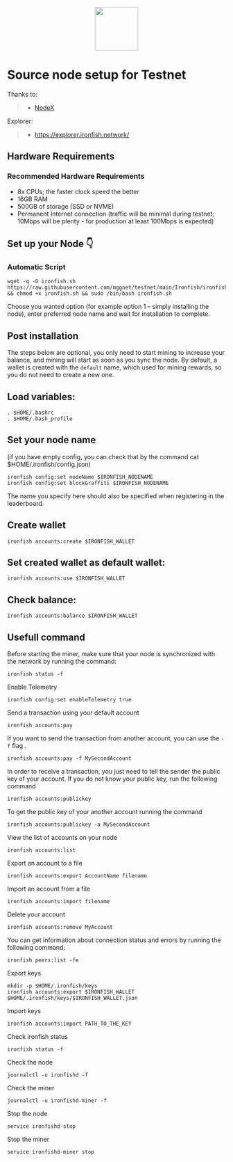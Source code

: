 <p align="center">
  <img height="100" height="auto" src="https://ironfish.network/img/logo.svg">
</p>

# Source node setup for Testnet

Thanks to:
>- [NodeX](https://github.com/nodexcapital)

Explorer:
>-  https://explorer.ironfish.network/
## Hardware Requirements

### Recommended Hardware Requirements 
 - 8x CPUs; the faster clock speed the better
 - 16GB RAM
 - 500GB of storage (SSD or NVME)
 - Permanent Internet connection (traffic will be minimal during testnet; 10Mbps will be plenty - for production at least 100Mbps is expected)

## Set up your Node 👇
### Automatic Script
```
wget -q -O ironfish.sh https://raw.githubusercontent.com/mggnet/testnet/main/Ironfish/ironfish.sh && chmod +x ironfish.sh && sudo /bin/bash ironfish.sh
```
Choose you wanted option (for example option 1 – simply installing the node), enter preferred node name and wait for installation to complete.

## Post installation
The steps below are optional, you only need to start mining to increase your balance, and mining will start as soon as you sync the node. By default, a wallet is created with the `default` name, which used for mining rewards, so you do not need to create a new one.


## Load variables:
```
. $HOME/.bashrc
. $HOME/.bash_profile
```

## Set your node name 
(if you have empty config, you can check that by the command cat $HOME/.ironfish/config.json)

```
ironfish config:set nodeName $IRONFISH_NODENAME
ironfish config:set blockGraffiti $IRONFISH_NODENAME
```
The name you specify here should also be specified when registering in the leaderboard.

## Create wallet
```
ironfish accounts:create $IRONFISH_WALLET
```

## Set created wallet as default wallet:
```
ironfish accounts:use $IRONFISH_WALLET
```

## Check balance:
```
ironfish accounts:balance $IRONFISH_WALLET
```

## Usefull command
Before starting the miner, make sure that your node is synchronized with the network by running the command:
```
ironfish status -f
```
Enable Telemetry
```
ironfish config:set enableTelemetry true
```
Send a transaction using your default account
```
ironfish accounts:pay
```
If you want to send the transaction from another account, you can use the `-f` flag
.
```
ironfish accounts:pay -f MySecondAccount
```
In order to receive a transaction, you just need to tell the sender the public key of your account. If you do not know your public key, run the following command
```
ironfish accounts:publickey
```
To get the public key of your another account running the command
```
ironfish accounts:publickey -a MySecondAccount
```
View the list of accounts on your node
```
ironfish accounts:list
```
Export an account to a file
```
ironfish accounts:export AccountName filename
```
Import an account from a file
```
ironfish accounts:import filename
```
Delete your account
```
ironfish accounts:remove MyAccount
```
You can get information about connection status and errors by running the following command:
```
ironfish peers:list -fe
```
Export keys
```
mkdir -p $HOME/.ironfish/keys
ironfish accounts:export $IRONFISH_WALLET $HOME/.ironfish/keys/$IRONFISH_WALLET.json
```
Import keys
```
ironfish accounts:import PATH_TO_THE_KEY
```
Check ironfish status
```
ironfish status -f
```
Check the node
```
journalctl -u ironfishd -f
```
Check the miner
```
journalctl -u ironfishd-miner -f
```
Stop the node
```
service ironfishd stop
```
Stop the miner
```
service ironfishd-miner stop
```


